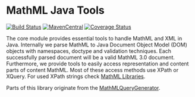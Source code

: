 MathML Java Tools
======================

[![Build Status](https://travis-ci.org/ag-gipp/MathMLTools.svg?branch=master)](https://travis-ci.org/ag-gipp/MathMLTools)
[![MavenCentral](https://maven-badges.herokuapp.com/maven-central/com.formulasearchengine/mathmltools/badge.svg)](https://maven-badges.herokuapp.com/maven-central/com.formulasearchengine/mathmltools/)
[![Coverage Status](https://coveralls.io/repos/github/ag-gipp/MathMLTools/badge.svg?branch=master)](https://coveralls.io/github/ag-gipp/MathMLTools?branch=master)

The core module provides essential tools to handle MathML and XML in Java. Internally we parse MathML 
to Java Document Object Model (DOM) objects with namespaces, doctype and validation techniques. Each
successfully parsed document will be a valid MathML 3.0 document. Furthermore, we provide tools to easily
access representation and content parts of content MathML. Most of these access methods use XPath or XQuery.
For used XPath strings check [MathML Libraries](../mathml-libs).

Parts of this library originate from the [MathMLQueryGenerator](https://github.com/physikerwelt/MathMLQueryGenerator).
